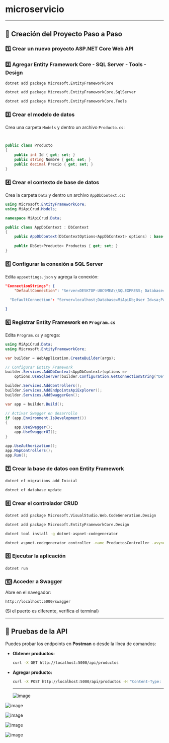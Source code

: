 # microservicio

----


## 🚀 Creación del Proyecto Paso a Paso

### 1️⃣ Crear un nuevo proyecto ASP.NET Core Web API


### 2️⃣ Agregar Entity Framework Core  -  SQL Server -  Tools  - Design
```sh
dotnet add package Microsoft.EntityFrameworkCore

dotnet add package Microsoft.EntityFrameworkCore.SqlServer

dotnet add package Microsoft.EntityFrameworkCore.Tools
```

### 3️⃣ Crear el modelo de datos
Crea una carpeta `Models` y dentro un archivo `Producto.cs`:

```csharp


public class Producto
{
    public int Id { get; set; }
    public string Nombre { get; set; }
    public decimal Precio { get; set; }
}
```

### 4️⃣ Crear el contexto de base de datos
Crea la carpeta `Data` y dentro un archivo `AppDbContext.cs`:

```csharp
using Microsoft.EntityFrameworkCore;
using MiApiCrud.Models;

namespace MiApiCrud.Data;

public class AppDbContext : DbContext
{
    public AppDbContext(DbContextOptions<AppDbContext> options) : base(options) {}
    
    public DbSet<Producto> Productos { get; set; }
}
```

### 5️⃣ Configurar la conexión a SQL Server
Edita `appsettings.json` y agrega la conexión:

```json
"ConnectionStrings": {
    "DefaultConnection": "Server=DESKTOP-U0C9MEA\\SQLEXPRESS; Database=microserviciosDB; Trusted_Connection=True; TrustServerCertificate=True"

  "DefaultConnection": "Server=localhost;Database=MiApiDb;User Id=sa;Password=TuContraseña;"

}
```

### 6️⃣ Registrar Entity Framework en `Program.cs`
Edita `Program.cs` y agrega:

```csharp
using MiApiCrud.Data;
using Microsoft.EntityFrameworkCore;

var builder = WebApplication.CreateBuilder(args);

// Configurar Entity Framework
builder.Services.AddDbContext<AppDbContext>(options =>
    options.UseSqlServer(builder.Configuration.GetConnectionString("DefaultConnection")));

builder.Services.AddControllers();
builder.Services.AddEndpointsApiExplorer();
builder.Services.AddSwaggerGen();

var app = builder.Build();

// Activar Swagger en desarrollo
if (app.Environment.IsDevelopment())
{
    app.UseSwagger();
    app.UseSwaggerUI();
}

app.UseAuthorization();
app.MapControllers();
app.Run();
```

### 7️⃣ Crear la base de datos con Entity Framework
```sh
dotnet ef migrations add Inicial

dotnet ef database update
```

### 8️⃣ Crear el controlador CRUD
```sh
dotnet add package Microsoft.VisualStudio.Web.CodeGeneration.Design

dotnet add package Microsoft.EntityFrameworkCore.Design

dotnet tool install -g dotnet-aspnet-codegenerator

dotnet aspnet-codegenerator controller -name ProductosController -async -api -m Producto -dc AppDbContext -outDir Controllers
```

### 9️⃣ Ejecutar la aplicación
```sh
dotnet run
```

### 🔟 Acceder a Swagger
Abre en el navegador:
```
http://localhost:5000/swagger
```
(Si el puerto es diferente, verifica el terminal)

---

## 🧪 Pruebas de la API
Puedes probar los endpoints en **Postman** o desde la línea de comandos:

- **Obtener productos:**
  ```sh
  curl -X GET http://localhost:5000/api/productos
  ```

- **Agregar producto:**
  ```sh
  curl -X POST http://localhost:5000/api/productos -H "Content-Type: application/json" -d '{"nombre":"Laptop", "precio": 999.99}'
  ```


  -----------------------------


  ![image](https://github.com/user-attachments/assets/6f33323a-798a-44f9-9331-4561eccaba69)

![image](https://github.com/user-attachments/assets/57f3b6cc-3518-441d-8bc0-737aeaa124ad)

![image](https://github.com/user-attachments/assets/d619ec68-b6a4-40c2-ad7c-dc51c8d08456)

![image](https://github.com/user-attachments/assets/170f9084-777e-4614-9ebc-d037684d23ac)

![image](https://github.com/user-attachments/assets/86775532-ed84-4a47-b823-aad399c74501)


